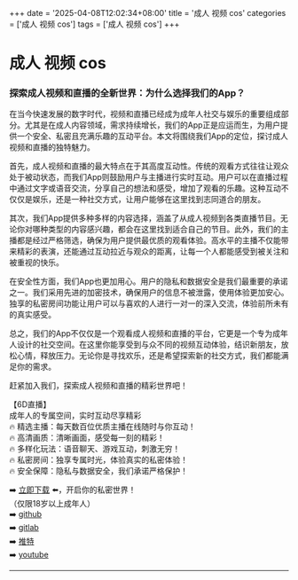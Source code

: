 +++
date = '2025-04-08T12:02:34+08:00'
title = '成人 视频 cos'
categories = ['成人 视频 cos']
tags = ['成人 视频 cos']
+++

# 成人 视频 cos

### 探索成人视频和直播的全新世界：为什么选择我们的App？

在当今快速发展的数字时代，视频和直播已经成为成年人社交与娱乐的重要组成部分。尤其是在成人内容领域，需求持续增长，我们的App正是应运而生，为用户提供一个安全、私密且充满乐趣的互动平台。本文将围绕我们App的定位，探讨成人视频和直播的独特魅力。

首先，成人视频和直播的最大特点在于其高度互动性。传统的观看方式往往让观众处于被动状态，而我们App则鼓励用户与主播进行实时互动。用户可以在直播过程中通过文字或语音交流，分享自己的想法和感受，增加了观看的乐趣。这种互动不仅仅是娱乐，还是一种社交方式，让用户能够在这里找到志同道合的朋友。

其次，我们App提供多种多样的内容选择，涵盖了从成人视频到各类直播节目。无论你对哪种类型的内容感兴趣，都会在这里找到适合自己的节目。此外，我们的主播都是经过严格筛选，确保为用户提供最优质的观看体验。高水平的主播不仅能带来精彩的表演，还能通过互动拉近与观众的距离，让每一个人都能感受到被关注和被重视的快乐。

在安全性方面，我们App也更加用心。用户的隐私和数据安全是我们最重要的承诺之一。我们采用先进的加密技术，确保用户的信息不被泄露，使用体验更加安心。独享的私密房间功能让用户可以与喜欢的人进行一对一的深入交流，体验前所未有的真实感受。

总之，我们的App不仅仅是一个观看成人视频和直播的平台，它更是一个专为成年人设计的社交空间。在这里你能享受到与众不同的视频互动体验，结识新朋友，放松心情，释放压力。无论你是寻找欢乐，还是希望探索新的社交方式，我们都能满足你的需求。

赶紧加入我们，探索成人视频和直播的精彩世界吧！

【6D直播】   
成年人的专属空间，实时互动尽享精彩  
🔥 精选主播：每天数百位优质主播在线随时与你互动！  
🔥 高清画质：清晰画面，感受每一刻的精彩！  
🔥 多样化玩法：语音聊天、游戏互动，刺激无穷！  
🔥 私密房间：独享专属时光，体验真实的私密体验！  
🔥 安全保障：隐私与数据安全，我们承诺严格保护！  

➡️ [立即下载](https://down123.s3.ap-east-1.amazonaws.com/down/down.html?channelCode=blog) ⬅️，开启你的私密世界！  
（仅限18岁以上成年人）  
➡️ [github](https://aldult-live.github.io/)  
➡️ [gitlab](https://seo-09598d.gitlab.io/)  
➡️ [推特](https://x.com/wegame33)  
➡️ [youtube](https://www.youtube.com/@6Dlive)  

---
